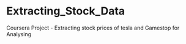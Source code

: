 # Extracting_Stock_Data
Coursera Project - Extracting stock prices of tesla and Gamestop for Analysing
